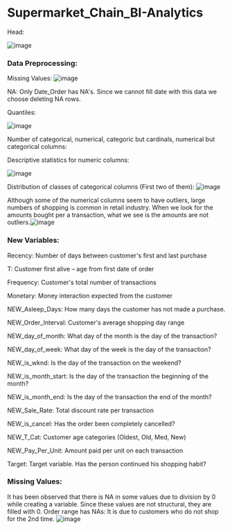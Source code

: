 # Supermarket_Chain_BI-Analytics

Head:

![image](https://user-images.githubusercontent.com/83431435/135341512-57a88b99-8c1e-4174-8ba1-4b737cf9497c.png)

### Data Preprocessing:

Missing Values:
![image](https://user-images.githubusercontent.com/83431435/135341570-50db421d-d872-41f7-adb8-61a7646f0461.png)

NA: Only Date_Order has NA's. Since we cannot fill date with this data we choose deleting NA rows.

Quantiles:

![image](https://user-images.githubusercontent.com/83431435/135341608-c260838e-544b-4c33-abfe-409517fa4029.png)

Number of categorical, numerical, categoric but cardinals, numerical but categorical columns:

Descriptive statistics for numeric columns:

![image](https://user-images.githubusercontent.com/83431435/135341759-d1e3024f-e62c-41d0-99f6-2c484115185b.png)

Distribution of classes of categorical columns (First two of them):
![image](https://user-images.githubusercontent.com/83431435/135341794-91b0ed38-cd60-4f27-a1e9-72cb8f6ac1ec.png)

Although some of the numerical columns seem to have outliers, large numbers of shopping is common in retail industry. When we look for the amounts bought per a transaction, what we see is the amounts are not outliers.![image](https://user-images.githubusercontent.com/83431435/135341839-b59ad362-85ca-4033-bf1f-651fd5894fb1.png)


### New Variables:

Recency: Number of days between customer's first and last purchase

T: Customer first alive – age from first date of order

Frequency: Customer's total number of transactions

Monetary: Money interaction expected from the customer

NEW_Asleep_Days: How many days the customer has not made a purchase.

NEW_Order_Interval: Customer's average shopping day range

NEW_day_of_month: What day of the month is the day of the transaction?

NEW_day_of_week: What day of the week is the day of the transaction?

NEW_is_wknd: Is the day of the transaction on the weekend?

NEW_is_month_start: Is the day of the transaction the beginning of the month?

NEW_is_month_end: Is the day of the transaction the end of the month?

NEW_Sale_Rate: Total discount rate per transaction

NEW_is_cancel: Has the order been completely cancelled?

NEW_T_Cat: Customer age categories (Oldest, Old, Med, New)

NEW_Pay_Per_Unit: Amount paid per unit on each transaction

Target: Target variable. Has the person continued his shopping habit?


### Missing Values:
It has been observed that there is NA in some values due to division by 0 while creating a variable. Since these values are not structural, they are filled with 0. 
Order range has NAs: It is due to customers who do not shop for the 2nd time.
![image](https://user-images.githubusercontent.com/83431435/135341459-9a302d0a-4f77-4d00-bd1a-031332a6ccad.png)

